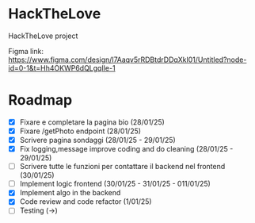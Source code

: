 # HackTheLove
HackTheLove project

Figma link: https://www.figma.com/design/I7Aaqv5rRDBtdrDDqXkl01/Untitled?node-id=0-1&t=Hh4OKWP6dQLgqlIe-1


# Roadmap

- [x] Fixare e completare la pagina bio (28/01/25)
- [x] Fixare /getPhoto endpoint (28/01/25)
- [x] Scrivere pagina sondaggi (28/01/25 - 29/01/25)
- [x] Fix logging,message improve coding and do cleaning (28/01/25 - 29/01/25)
- [ ] Scrivere tutte le funzioni per contattare il backend nel frontend (30/01/25)
- [ ] Implement logic frontend (30/01/25 - 31/01/25 - 011/01/25)
- [x] Implement algo in the backend
- [x] Code review and code refactor (1/01/25)
- [ ] Testing (->)
